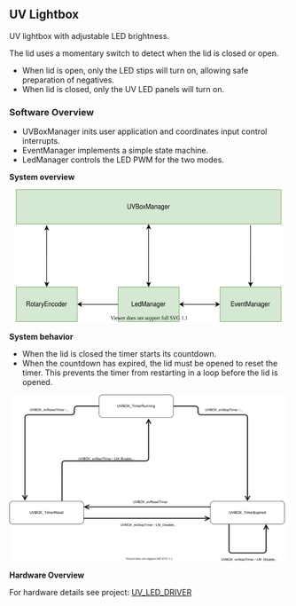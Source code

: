## UV Lightbox

UV lightbox with adjustable LED brightness.

The lid uses a momentary switch to detect when the lid is closed or open.
- When lid is open, only the LED stips will turn on, allowing safe preparation of negatives.
- When lid is closed, only the UV LED panels will turn on.

### Software Overview

- UVBoxManager inits user application and coordinates input control interrupts.
- EventManager implements a simple state machine.
- LedManager controls the LED PWM for the two modes.

__System overview__

<p>
<center>
<img src="readme_diagrams/UvLighBox_Dependencies.svg" height="240" width="480">
</center>
</p>

__System behavior__

- When the lid is closed the timer starts its countdown.
- When the countdown has expired, the lid must be opened to reset the timer. This prevents the timer from restarting in a loop before the lid is opened.


<p>
<center>
<img src="readme_diagrams/UV_LED_DRIVER_SW_STM32L051_Statechart.svg" height="300" width="600">
</center>
</p>

__Hardware Overview__

For hardware details see project: [UV_LED_DRIVER](https://github.com/cracked-machine/UV_LED_Driver/tree/master/UV_LED_Driver_Modular)

